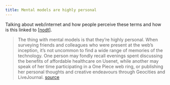```yaml
---
title: Mental models are highly personal
---
```

Talking about web/internet and how people perceive these terms and how is this linked to [[nodt]].

> The thing with mental models is that they’re highly personal. When surveying friends and colleagues who were present at the web’s inception, it’s not uncommon to find a wide range of memories of the technology. One person may fondly recall evenings spent discussing the benefits of affordable healthcare on Usenet, while another may speak of her time participating in a One Piece web ring, or publishing her personal thoughts and creative endeavours through Geocities and LiveJournal. [source](https://medium.com/@bryanrieger/same-same-but-different-ea8f872a54f#.ewtpg2q0p)


[//begin]: # "Autogenerated link references for markdown compatibility"
[nodt]: ../nodt/nodt "Nature of Digital Technology (nodt)"
[//end]: # "Autogenerated link references"
